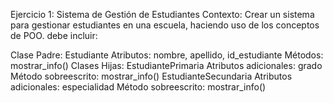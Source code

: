 Ejercicio 1: Sistema de Gestión de Estudiantes
Contexto: Crear un sistema para gestionar estudiantes en una escuela, haciendo uso de los conceptos de POO. debe incluir:

Clase Padre: Estudiante
Atributos: nombre, apellido, id_estudiante
Métodos: mostrar_info()
Clases Hijas:
EstudiantePrimaria
Atributos adicionales: grado
Método sobreescrito: mostrar_info()
EstudianteSecundaria
Atributos adicionales: especialidad
Método sobreescrito: mostrar_info()